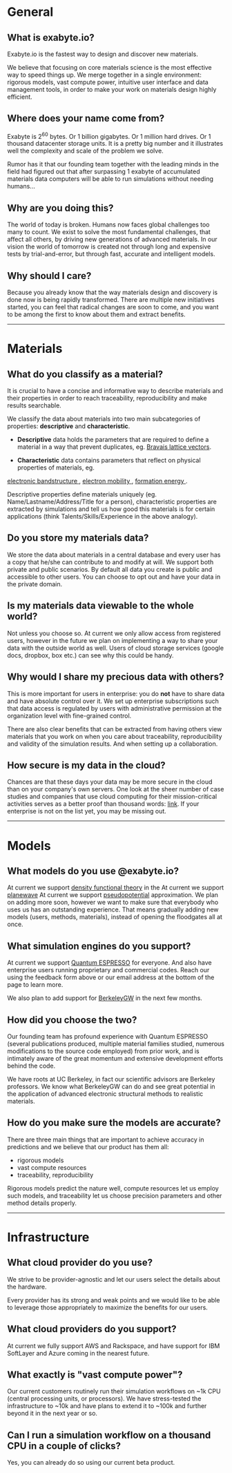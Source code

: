 <!--
other questions to add:
- how long does it take for my calculation to start?
- who else is using it?
- where can I leave a feature request?
- how do I know that you will exist tomorrow?
-->

# General

## What is exabyte.io?

Exabyte.io is the fastest way to design and discover new materials.

We believe that focusing on core materials science is the most effective way to speed things up. We merge together in a single environment: rigorous models, vast compute power, intuitive user interface and data management tools, in order to make your work on materials design highly efficient.

## Where does your name come from?

Exabyte is 2<sup>60</sup> bytes. Or 1 billion gigabytes. Or 1 million hard drives. Or 1 thousand datacenter storage units. It is a pretty big number and it illustrates well the complexity and scale of the problem we solve.

Rumor has it that our founding team together with the leading minds in the field had figured out that after surpassing 1 exabyte of accumulated materials data computers will be able to run simulations without needing humans...

## Why are you doing this?

The world of today is broken. Humans now faces global challenges too many to count. We exist to solve the most fundamental challenges, that affect all others, by driving new generations of advanced materials. In our vision the world of tomorrow is created not through long and expensive tests by trial-and-error, but through fast, accurate and intelligent models.

## Why should I care?

Because you already know that the way materials design and discovery is done now is being rapidly transformed. There are multiple new initiatives started, you can feel that radical changes are soon to come, and you want to be among the first to know about them and extract benefits.

---

# Materials

## What do you classify as a material?

It is crucial to have a concise and informative way to describe materials and their properties in order to reach traceability, reproducibility and make results searchable.

We classify the data about materials into two main subcategories of properties: **descriptive** and **characteristic**.

- **Descriptive** data holds the parameters that are required to define a material in a way that prevent duplicates, eg. <a href="https://en.wikipedia.org/wiki/Bravais_lattice" target="_blank" class="text-muted">Bravais lattice vectors</a>.

- **Characteristic** data contains parameters that reflect on physical properties of materials, eg.
<a href="https://en.wikipedia.org/wiki/Electronic_band_structure" target="_blank" class="text-muted">
    electronic bandstructure
</a>,
<a href="https://en.wikipedia.org/wiki/Electron_mobility" target="_blank" class="text-muted">
    electron mobility
</a>,
<a href="http://www.researchgate.net/post/How_to_calculate_formation_energy_using_DFT" target="_blank" class="text-muted">
    formation energy
</a>.

Descriptive properties define materials uniquely (eg. Name/Lastname/Address/Title for a person), characteristic properties are extracted by simulations and tell us how good this materials is for certain applications (think Talents/Skills/Experience in the above analogy).

## Do you store my materials data?

We store the data about materials in a central database and every user has a copy that he/she can contribute to and modify at will. We support both private and public scenarios. By default all data you create is public and accessible to other users. You can choose to opt out and have your data in the private domain.

## Is my materials data viewable to the whole world?

Not unless you choose so. At current we only allow access from registered users, however in the future we plan on implementing a way to share your data with the outside world as well. Users of cloud storage services (google docs, dropbox, box etc.) can see why this could be handy.

## Why would I share my precious data with others?

This is more important for users in enterprise: you do **not** have to share data and have absolute control over it. We set up enterprise subscriptions such that data access is regulated by users with administrative permission at the organization level with fine-grained control.

There are also clear benefits that can be extracted from having others view materials that you work on when you care about traceability, reproducibility and validity of the simulation results. And when setting up a collaboration.

## How secure is my data in the cloud?

Chances are that these days your data may be more secure in the cloud than on your company's own servers. One look at the sheer number of case studies and companies that use cloud computing for their mission-critical activities serves as a better proof than thousand words: <a href="https://aws.amazon.com/solutions/case-studies/all/" target="_blank" class="text-muted">link</a>. If your enterprise is not on the list yet, you may be missing out.

---

# Models

## What models do you use @exabyte.io?

At current we support <a href="https://en.wikipedia.org/wiki/Density_functional_theory" target="_blank" class="text-muted">density functional theory</a> in the At current we support <a href="https://en.wikipedia.org/wiki/Basis_set_(chemistry)#Plane-wave_basis_sets" target="_blank" class="text-muted">planewave</a> At current we support <a href="https://en.wikipedia.org/wiki/Pseudopotential" target="_blank" class="text-muted">pseudopotential</a> approximation. We plan on adding more soon, however we want to make sure that everybody who uses us has an outstanding experience. That means gradually adding new models (users, methods, materials), instead of opening the floodgates all at once.

## What simulation engines do you support?

At current we support <a href="https://quantum-espresso.org" target="_blank" class="text-muted">Quantum ESPRESSO</a> for everyone. And also have enterprise users running proprietary and commercial codes. Reach our using the feedback form above or our email address at the bottom of the page to learn more.

We also plan to add support for <a href="https://berkeleygw.org" target="_blank" class="text-muted">BerkeleyGW</a> in the next few months.

## How did you choose the two?

Our founding team has profound experience with Quantum ESPRESSO (several publications produced, multiple material families studied, numerous modifications to the source code employed) from prior work, and is intimately aware of the great momentum and extensive development efforts behind the code.

We have roots at UC Berkeley, in fact our scientific advisors are Berkeley professors. We know what BerkeleyGW can do and see great potential in the application of advanced electronic structural methods to realistic materials.

## How do you make sure the models are accurate?

There are three main things that are important to achieve accuracy in predictions and we believe that our product has them all:

* rigorous models
* vast compute resources
* traceability, reproducibility

Rigorous models predict the nature well, compute resources let us employ such models, and traceability let us choose precision parameters and other method details properly.

---

# Infrastructure

## What cloud provider do you use?

We strive to be provider-agnostic and let our users select the details about the hardware.

Every provider has its strong and weak points and we would like to be able to leverage those appropriately to maximize the benefits for our users.

## What cloud providers do you support?

At current we fully support AWS and Rackspace, and have support for IBM SoftLayer and Azure coming in the nearest future.

## What exactly is "vast compute power"?

Our current customers routinely run their simulation workflows on ~1k CPU (central processing units, or processors). We have stress-tested the infrastructure to ~10k and have plans to extend it to ~100k and further beyond it in the next year or so.

## Can I run a simulation workflow on a thousand CPU in a couple of clicks?

Yes, you can already do so using our current beta product.
